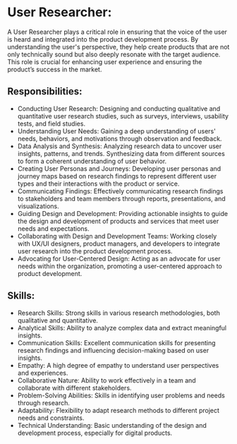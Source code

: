 # User Researcher:
A User Researcher plays a critical role in ensuring that the voice of the user is heard and integrated into the product development process. By understanding the user's perspective, they help create products that are not only technically sound but also deeply resonate with the target audience. This role is crucial for enhancing user experience and ensuring the product’s success in the market.

## Responsibilities:
- Conducting User Research: Designing and conducting qualitative and quantitative user research studies, such as surveys, interviews, usability tests, and field studies.
- Understanding User Needs: Gaining a deep understanding of users' needs, behaviors, and motivations through observation and feedback.
- Data Analysis and Synthesis: Analyzing research data to uncover user insights, patterns, and trends. Synthesizing data from different sources to form a coherent understanding of user behavior.
- Creating User Personas and Journeys: Developing user personas and journey maps based on research findings to represent different user types and their interactions with the product or service.
- Communicating Findings: Effectively communicating research findings to stakeholders and team members through reports, presentations, and visualizations.
- Guiding Design and Development: Providing actionable insights to guide the design and development of products and services that meet user needs and expectations.
- Collaborating with Design and Development Teams: Working closely with UX/UI designers, product managers, and developers to integrate user research into the product development process.
- Advocating for User-Centered Design: Acting as an advocate for user needs within the organization, promoting a user-centered approach to product development.

## Skills:
- Research Skills: Strong skills in various research methodologies, both qualitative and quantitative.
- Analytical Skills: Ability to analyze complex data and extract meaningful insights.
- Communication Skills: Excellent communication skills for presenting research findings and influencing decision-making based on user insights.
- Empathy: A high degree of empathy to understand user perspectives and experiences.
- Collaborative Nature: Ability to work effectively in a team and collaborate with different stakeholders.
- Problem-Solving Abilities: Skills in identifying user problems and needs through research.
- Adaptability: Flexibility to adapt research methods to different project needs and constraints.
- Technical Understanding: Basic understanding of the design and development process, especially for digital products.
